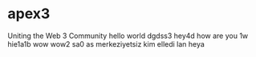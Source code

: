 # apex3
Uniting the Web 3 Community
hello world dgdss3
hey4d
how are you
1w
hie1a1b
wow
wow2
sa0
as
merkeziyetsiz
kim elledi lan
heya
 

